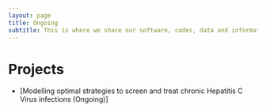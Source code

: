 ```yaml
---
layout: page
title: Ongoing
subtitle: This is where we share our software, codes, data and information of our projects
---
```


# Projects
- [Modelling optimal strategies to screen and treat chronic Hepatitis C Virus infections (Ongoing)]